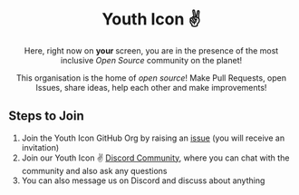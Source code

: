<div align="center"> 
     <h1>Youth Icon ✌️</h1> 
     <p> Here, right now on <b> your </b> screen, you are in the presence of the most inclusive <i> Open Source </i> community on the planet! </p> 
     <p> This organisation is the home of <i> open source</i>! Make Pull Requests, open Issues, share ideas, help each other and make improvements!</p> 
</div>
 <h2>Steps to Join</h2> 
 <ol>
     <li>Join the Youth Icon GitHub Org by raising an <a href="https://github.com/Youth-Icon/.github/issues/new?assignees=&amp;labels=invite+me+to+the+organisation&amp;template=invitation.yml&title=Please+invite+me+to+the+GitHub+Community+Organization">issue</a> (you will receive an invitation)</li> 
     <li> Join our Youth Icon ✌️ <a href="https://discord.gg/vUHMxPvege">Discord Community</a>, where you can chat with the community and also ask any questions</li> 
     <li> You can also message us on Discord and discuss about anything</li> 
 </ol> 
